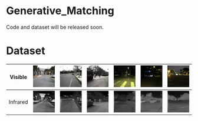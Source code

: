 # Generative_Matching
Code and dataset will be released soon.

# Dataset
<!-- ### Visible Images -->
<!-- |  |  |  |  |  |  |  | -->

| Visible | ![image](dataset_demo/RGB/20220118_123020_000348.png) | ![image](dataset_demo/RGB/20220117_1112_000125.png) | ![image](dataset_demo/RGB/20220118_120002_000411.png) | ![image](dataset_demo/RGB/20220116_2105_000003.png) | ![image](dataset_demo/RGB/20220119_185414_000414.png) | ![image](dataset_demo/RGB/20220119_174644_000296.png) |
|:----:| :----:| :----: | :----:| :----: | :----:| :----: |
| Infrared | ![image](dataset_demo/IR/20220118_123020_000348.png) | ![image](dataset_demo/IR/20220117_1112_000125.png)| ![image](dataset_demo/IR/20220118_120002_000411.png) | ![image](dataset_demo/IR/20220116_2105_000003.png)| ![image](dataset_demo/IR/20220119_185414_000414.png) | ![image](dataset_demo/IR/20220119_174644_000296.png)|
<!-- ![image](dataset_demo/RGB/20220116_2105_000003.png)
![image](dataset_demo/RGB/20220116_2121_000065.png)
![image](dataset_demo/RGB/20220118_192526_000313.png)
![image](dataset_demo/RGB/20220117_1112_000125.png)
![image](dataset_demo/RGB/20220118_123020_000348.png) -->
<!-- ### Infrared Images -->
<!-- ![image](dataset_demo/IR/20220116_2105_000003.png)
![image](dataset_demo/IR/20220116_2121_000065.png)
![image](dataset_demo/IR/20220118_192526_000313.png)
![image](dataset_demo/IR/20220117_1112_000125.png)
![image](dataset_demo/IR/20220118_123020_000348.png) -->
